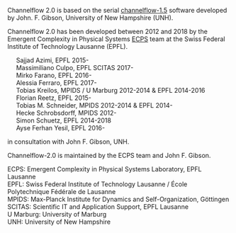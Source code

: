 Channelflow 2.0  is based on the serial [channelflow-1.5](http://channelflow.org) software developed by John. F. Gibson, University of New Hampshire (UNH).

Channelflow 2.0 has been developed between 2012 and 2018 by the Emergent Complexity in Physical Systems [ECPS](https://ecps.epfl.ch) team at the Swiss Federal Institute of Technology Lausanne (EPFL).

&nbsp;&nbsp;&nbsp;&nbsp; Sajjad Azimi, EPFL 2015- <br /> 
&nbsp;&nbsp;&nbsp;&nbsp; Massimiliano Culpo, EPFL SCITAS 2017-  <br />
&nbsp;&nbsp;&nbsp;&nbsp; Mirko Farano, EPFL 2016-  <br />
&nbsp;&nbsp;&nbsp;&nbsp; Alessia Ferraro, EPFL 2017-  <br />
&nbsp;&nbsp;&nbsp;&nbsp; Tobias Kreilos, MPIDS / U Marburg 2012-2014 & EPFL 2014-2016  <br />
&nbsp;&nbsp;&nbsp;&nbsp; Florian Reetz, EPFL 2015-  <br />
&nbsp;&nbsp;&nbsp;&nbsp; Tobias M. Schneider, MPIDS 2012-2014 & EPFL 2014-  <br />
&nbsp;&nbsp;&nbsp;&nbsp; Hecke Schrobsdorff, MPIDS 2012-  <br />
&nbsp;&nbsp;&nbsp;&nbsp; Simon Schuetz, EPFL 2014-2018  <br />
&nbsp;&nbsp;&nbsp;&nbsp; Ayse Ferhan Yesil, EPFL 2016-  <br />

in consultation with John F. Gibson, UNH.

Channelflow-2.0 is maintained by the ECPS team and John F. Gibson.

ECPS: Emergent Complexity in Physical Systems Laboratory, EPFL Lausanne  <br />
EPFL: Swiss Federal Institute of Technology Lausanne / École Polytechnique Fédérale de Lausanne  <br />
MPIDS: Max-Planck Institute for Dynamics and Self-Organization, Göttingen  <br />
SCITAS: Scientific IT and Application Support, EPFL Lausanne  <br />
U Marburg: University of Marburg  <br />
UNH: University of New Hampshire
